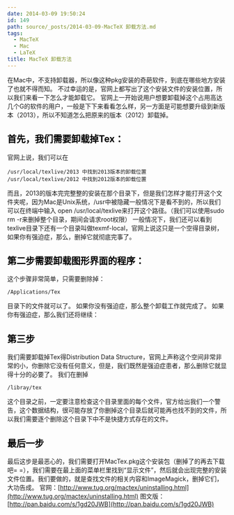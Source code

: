 ```yaml
---
date: 2014-03-09 19:50:24
id: 149
path: source/_posts/2014-03-09-MacTeX 卸载方法.md
tags:
  - MacTeX
  - Mac
  - LaTeX
title: MacTeX 卸载方法
---
```


在Mac中，不支持卸载器，所以像这种pkg安装的奇葩软件，到底在哪些地方安装了也就不得而知。
不过幸运的是，官网上都写出了这个安装文件的安装位置，所以我们来看一下怎么才能卸载它。
官网上一开始说用户想要卸载掉这个占用高达几个G的软件的用户，一般是下下来看看怎么样，另一方面是可能想要升级到新版本（2013），所以不知道怎么把原来的版本（2012）卸载掉。

## <span style="color: #000000;">首先，我们需要卸载掉Tex：</span>

官网上说，我们可以在

```
/usr/local/texlive/2013 中找到2013版本的卸载位置
/usr/local/texlive/2012 中找到2012版本的卸载位置
```

<!-- more -->

而且，2013的版本完完整整的安装在那个目录下，但是我们怎样才能打开这个文件夹呢，因为Mac是Unix系统，/usr中被隐藏一般情况下是看不到的，所以我们可以在终端中输入 open /usr/local/texlive来打开这个路径。（我们可以使用sudo rm -r来删掉整个目录，期间会请求root权限）
一般情况下，我们还可以看到texlive目录下还有一个目录叫做texmf-local，官网上说这只是一个空得目录树，如果你有强迫症，那么，删掉它就彻底完事了。

## <span style="color: #000000;">第二步需要卸载图形界面的程序：</span>

这个步骤非常简单，只需要删除掉：

```
/Applications/Tex
```

目录下的文件就可以了。
如果你没有强迫症，那么整个卸载工作就完成了。
如果你有强迫症，那么我们还将继续：

## <span style="color: #000000;">第三步</span>

我们需要卸载掉Tex得Distribution Data Structure，官网上声称这个空间非常非常的小，你删除它没有任何意义，但是，我们既然是强迫症患者，那么删除它就显得十分的必要了。
我们在删掉

```
/libray/tex
```

这个目录之前，一定要注意检查这个目录里面的每个文件，官方给出我们一个警告，这个数据结构，很可能存放了你删掉这个目录后就可能再也找不到的文件，所以我们需要逐个删除这个目录下中不是快捷方式存在的文件。

## <span style="color: #000000;">最后一步</span>

最后这步是最恶心的，我们需要打开MacTex.pkg这个安装包（删掉了的再去下载吧= =），我们需要在最上面的菜单栏里找到“显示文件”，然后就会出现完整的安装文件位置。我们要做的，就是查找文件的相关内容和ImageMagick，删掉它们，大功告成。
官网：[http://www.tug.org/mactex/uninstalling.html](http://www.tug.org/mactex/uninstalling.html)
图文版：[http://pan.baidu.com/s/1gd20JWB](http://pan.baidu.com/s/1gd20JWB)